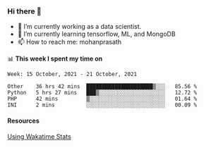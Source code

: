 ### Hi there 👋

- 🔭 I’m currently working as a data scientist.
- 🌱 I’m currently learning tensorflow, ML, and MongoDB
- 📫 How to reach me: mohanprasath

📊 **This week I spent my time on**
<!--START_SECTION:waka-->
```text
Week: 15 October, 2021 - 21 October, 2021

Other    36 hrs 42 mins  █████████████████████▒░░░   85.56 % 
Python   5 hrs 27 mins   ███▒░░░░░░░░░░░░░░░░░░░░░   12.72 % 
PHP      42 mins         ▒░░░░░░░░░░░░░░░░░░░░░░░░   01.64 % 
INI      2 mins          ░░░░░░░░░░░░░░░░░░░░░░░░░   00.09 % 
```
<!--END_SECTION:waka-->

#### Resources
[Using Wakatime Stats](https://github.com/marketplace/actions/waka-readme)
